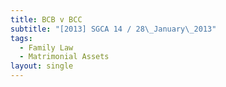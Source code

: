 ```yaml
---
title: BCB v BCC
subtitle: "[2013] SGCA 14 / 28\_January\_2013"
tags:
  - Family Law
  - Matrimonial Assets
layout: single
---
```


